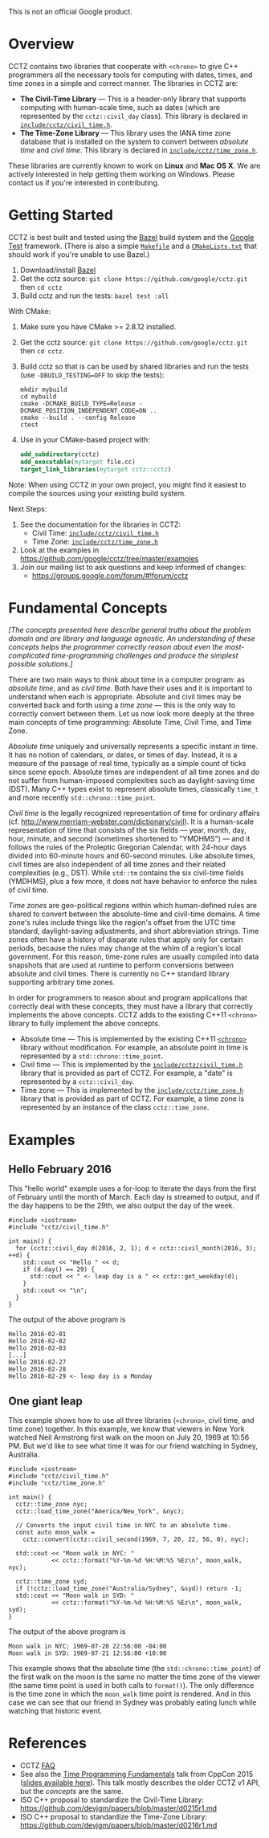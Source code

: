 This is not an official Google product.

# Overview

CCTZ contains two libraries that cooperate with `<chrono>` to give C++
programmers all the necessary tools for computing with dates, times, and time
zones in a simple and correct manner. The libraries in CCTZ are:

*   **The Civil-Time Library** &mdash; This is a header-only library that
    supports computing with human-scale time, such as dates (which are
    represented by the `cctz::civil_day` class). This library is declared in
    [`include/cctz/civil_time.h`](https://github.com/google/cctz/blob/master/include/cctz/civil_time.h).
*   **The Time-Zone Library** &mdash; This library uses the IANA time zone
    database that is installed on the system to convert between *absolute time*
    and *civil time*. This library is declared in
    [`include/cctz/time_zone.h`](https://github.com/google/cctz/blob/master/include/cctz/time_zone.h).

These libraries are currently known to work on **Linux** and **Mac OS X**. We
are actively interested in help getting them working on Windows. Please contact
us if you're interested in contributing.

# Getting Started

CCTZ is best built and tested using the [Bazel](http://bazel.io) build system
and the [Google Test](https://github.com/google/googletest) framework. (There is
also a simple [`Makefile`](https://github.com/google/cctz/blob/master/Makefile)
and a
[`CMakeLists.txt`](https://github.com/google/cctz/blob/master/CMakeLists.txt)
that should work if you're unable to use Bazel.)

1.  Download/install
    [Bazel](https://docs.bazel.build/versions/master/install.html)
2.  Get the cctz source: `git clone https://github.com/google/cctz.git`
    then `cd cctz`
3.  Build cctz and run the tests: `bazel test :all`

With CMake:

1.  Make sure you have CMake >= 2.8.12 installed.
2.  Get the cctz source: `git clone https://github.com/google/cctz.git`
    then `cd cctz`.
3.  Build cctz so that is can be used by shared libraries
    and run the tests (use `-DBUILD_TESTING=OFF` to skip the tests):

        mkdir mybuild
        cd mybuild
        cmake -DCMAKE_BUILD_TYPE=Release -DCMAKE_POSITION_INDEPENDENT_CODE=ON ..
        cmake --build . --config Release
        ctest

4.  Use in your CMake-based project with:

    ```cmake
    add_subdirectory(cctz)
    add_executable(mytarget file.cc)
    target_link_libraries(mytarget cctz::cctz)
    ```

Note: When using CCTZ in your own project, you might find it easiest to compile
the sources using your existing build system.

Next Steps:

1.  See the documentation for the libraries in CCTZ:
    *   Civil Time:
        [`include/cctz/civil_time.h`](https://github.com/google/cctz/blob/master/include/cctz/civil_time.h)
    *   Time Zone:
        [`include/cctz/time_zone.h`](https://github.com/google/cctz/blob/master/include/cctz/time_zone.h)
2.  Look at the examples in https://github.com/google/cctz/tree/master/examples
3.  Join our mailing list to ask questions and keep informed of changes:
    *   https://groups.google.com/forum/#!forum/cctz

# Fundamental Concepts

*[The concepts presented here describe general truths about the problem domain
and are library and language agnostic. An understanding of these concepts helps
the programmer correctly reason about even the most-complicated time-programming
challenges and produce the simplest possible solutions.]*

There are two main ways to think about time in a computer program: as *absolute
time*, and as *civil time*. Both have their uses and it is important to
understand when each is appropriate. Absolute and civil times may be converted
back and forth using a *time zone* &mdash; this is the only way to correctly
convert between them. Let us now look more deeply at the three main concepts of
time programming: Absolute Time, Civil Time, and Time Zone.

*Absolute time* uniquely and universally represents a specific instant in time.
It has no notion of calendars, or dates, or times of day. Instead, it is a
measure of the passage of real time, typically as a simple count of ticks since
some epoch. Absolute times are independent of all time zones and do not suffer
from human-imposed complexities such as daylight-saving time (DST). Many C++
types exist to represent absolute times, classically `time_t` and more recently
`std::chrono::time_point`.

*Civil time* is the legally recognized representation of time for ordinary
affairs (cf. http://www.merriam-webster.com/dictionary/civil). It is a
human-scale representation of time that consists of the six fields &mdash; year,
month, day, hour, minute, and second (sometimes shortened to "YMDHMS") &mdash;
and it follows the rules of the Proleptic Gregorian Calendar, with 24-hour days
divided into 60-minute hours and 60-second minutes. Like absolute times, civil
times are also independent of all time zones and their related complexities
(e.g., DST). While `std::tm` contains the six civil-time fields (YMDHMS), plus a
few more, it does not have behavior to enforce the rules of civil time.

*Time zones* are geo-political regions within which human-defined rules are
shared to convert between the absolute-time and civil-time domains. A time
zone's rules include things like the region's offset from the UTC time standard,
daylight-saving adjustments, and short abbreviation strings. Time zones often
have a history of disparate rules that apply only for certain periods, because
the rules may change at the whim of a region's local government. For this
reason, time-zone rules are usually compiled into data snapshots that are used
at runtime to perform conversions between absolute and civil times. There is
currently no C++ standard library supporting arbitrary time zones.

In order for programmers to reason about and program applications that correctly
deal with these concepts, they must have a library that correctly implements the
above concepts. CCTZ adds to the existing C++11 `<chrono>` library to fully
implement the above concepts.

*   Absolute time &mdash; This is implemented by the existing C++11
    [`<chrono>`](http://en.cppreference.com/w/cpp/chrono) library without
    modification. For example, an absolute point in time is represented by a
    `std::chrono::time_point`.
*   Civil time &mdash; This is implemented by the
    [`include/cctz/civil_time.h`](https://github.com/google/cctz/blob/master/include/cctz/civil_time.h)
    library that is provided as part of CCTZ. For example, a "date" is
    represented by a `cctz::civil_day`.
*   Time zone &mdash; This is implemented by the
    [`include/cctz/time_zone.h`](https://github.com/google/cctz/blob/master/include/cctz/time_zone.h)
    library that is provided as part of CCTZ. For example, a time zone is
    represented by an instance of the class `cctz::time_zone`.

# Examples

## Hello February 2016

This "hello world" example uses a for-loop to iterate the days from the first of
February until the month of March. Each day is streamed to output, and if the
day happens to be the 29th, we also output the day of the week.

```
#include <iostream>
#include "cctz/civil_time.h"

int main() {
  for (cctz::civil_day d(2016, 2, 1); d < cctz::civil_month(2016, 3); ++d) {
    std::cout << "Hello " << d;
    if (d.day() == 29) {
      std::cout << " <- leap day is a " << cctz::get_weekday(d);
    }
    std::cout << "\n";
  }
}
```

The output of the above program is

```
Hello 2016-02-01
Hello 2016-02-02
Hello 2016-02-03
[...]
Hello 2016-02-27
Hello 2016-02-28
Hello 2016-02-29 <- leap day is a Monday
```

## One giant leap

This example shows how to use all three libraries (`<chrono>`, civil time, and
time zone) together. In this example, we know that viewers in New York watched
Neil Armstrong first walk on the moon on July 20, 1969 at 10:56 PM. But we'd
like to see what time it was for our friend watching in Sydney, Australia.

```
#include <iostream>
#include "cctz/civil_time.h"
#include "cctz/time_zone.h"

int main() {
  cctz::time_zone nyc;
  cctz::load_time_zone("America/New_York", &nyc);

  // Converts the input civil time in NYC to an absolute time.
  const auto moon_walk =
    cctz::convert(cctz::civil_second(1969, 7, 20, 22, 56, 0), nyc);

  std::cout << "Moon walk in NYC: "
            << cctz::format("%Y-%m-%d %H:%M:%S %Ez\n", moon_walk, nyc);

  cctz::time_zone syd;
  if (!cctz::load_time_zone("Australia/Sydney", &syd)) return -1;
  std::cout << "Moon walk in SYD: "
            << cctz::format("%Y-%m-%d %H:%M:%S %Ez\n", moon_walk, syd);
}
```

The output of the above program is

```
Moon walk in NYC: 1969-07-20 22:56:00 -04:00
Moon walk in SYD: 1969-07-21 12:56:00 +10:00
```

This example shows that the absolute time (the `std::chrono::time_point`) of the
first walk on the moon is the same no matter the time zone of the viewer (the
same time point is used in both calls to `format()`). The only difference is the
time zone in which the `moon_walk` time point is rendered. And in this case we
can see that our friend in Sydney was probably eating lunch while watching that
historic event.

# References

*   CCTZ [FAQ](https://github.com/google/cctz/wiki/FAQ)
*   See also the [Time Programming Fundamentals](https://youtu.be/2rnIHsqABfM)
    talk from CppCon 2015 ([slides available here](http://goo.gl/ofof4N)). This
    talk mostly describes the older CCTZ v1 API, but the *concepts* are the
    same.
*   ISO C++ proposal to standardize the Civil-Time Library:
    https://github.com/devjgm/papers/blob/master/d0215r1.md
*   ISO C++ proposal to standardize the Time-Zone Library:
    https://github.com/devjgm/papers/blob/master/d0216r1.md
